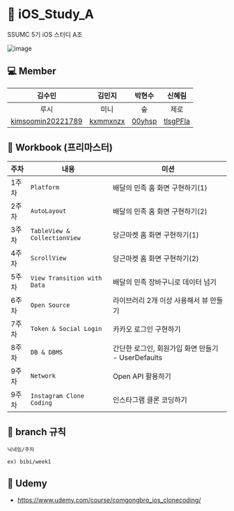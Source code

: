 # 🍎 iOS_Study_A
SSUMC 5기 iOS 스터디 A조

![image](https://github.com/iiuoon/SSUMC_iOS/assets/84546438/d426ad45-f232-4e94-9a72-72d3acee9995)

## 💻 Member
| 김수민 | 김민지 | 박현수 | 신혜림 |
| :---------:|:----------:|:----------:|:----------:|
| 루시 | 미니 | 숲 | 제로 |
| [kimsoomin20221789](https://github.com/kimsoomin20221789) | [kxmmxnzx](https://github.com/kxmmxnzx) | [00yhsp](https://github.com/00yhsp) | [tlsgPFla](https://github.com/tlsgPFla) |

## 📖 Workbook (프리마스터)
| 주차 | 내용 | 미션 |
| --- | --- | --- |
| 1주차 | `Platform` | 배달의 민족 홈 화면 구현하기(1) |
| 2주차 | `AutoLayout` | 배달의 민족 홈 화면 구현하기(2) |
| 3주차 | `TableView & CollectionView` | 당근마켓 홈 화면 구현하기(1) |
| 4주차 | `ScrollView` | 당근마켓 홈 화면 구현하기(2) |
| 5주차 | `View Transition with Data` | 배달의 민족 장바구니로 데이터 넘기 |
| 6주차 | `Open Source` | 라이브러리 2개 이상 사용해서 뷰 만들기 |
| 7주차 | `Token & Social Login` | 카카오 로그인 구현하기 |
| 8주차 | `DB & DBMS` | 간단한 로그인, 회원가입 화면 만들기 - UserDefaults  |
| 9주차 | `Network` | Open API 활용하기 |
| 9주차 | `Instagram Clone Coding` | 인스타그램 클론 코딩하기 |

## 🌳 branch 규칙
`닉네임/주차`


    ex) bibi/week1

## 👾 Udemy
- https://www.udemy.com/course/comgongbro_ios_clonecoding/
